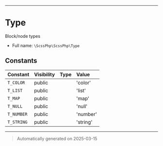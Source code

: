 ***

# Type

Block/node types



* Full name: `\ScssPhp\ScssPhp\Type`


## Constants

| Constant | Visibility | Type | Value |
|:---------|:-----------|:-----|:------|
|`T_COLOR`|public| |&#039;color&#039;|
|`T_LIST`|public| |&#039;list&#039;|
|`T_MAP`|public| |&#039;map&#039;|
|`T_NULL`|public| |&#039;null&#039;|
|`T_NUMBER`|public| |&#039;number&#039;|
|`T_STRING`|public| |&#039;string&#039;|




***
> Automatically generated on 2025-03-15
